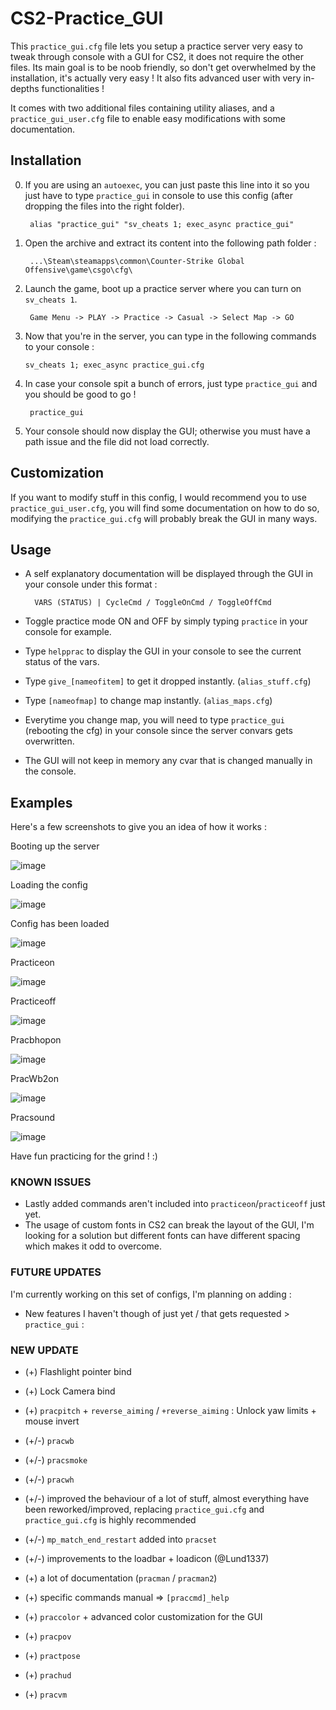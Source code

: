# CS2-Practice_GUI
This `practice_gui.cfg` file lets you setup a practice server very easy to tweak through console with a GUI for CS2, it does not require the other files.
Its main goal is to be noob friendly, so don't get overwhelmed by the installation, it's actually very easy !
It also fits advanced user with very in-depths functionalities !

It comes with two additional files containing utility aliases, and a `practice_gui_user.cfg` file to enable easy modifications with some documentation.

## Installation
0. If you are using an `autoexec`, you can just paste this line into it so you just have to type `practice_gui` in console to use this config (after dropping the files into the right folder).

        alias "practice_gui" "sv_cheats 1; exec_async practice_gui"


1. Open the archive and extract its content into the following path folder :

        ...\Steam\steamapps\common\Counter-Strike Global Offensive\game\csgo\cfg\

2. Launch the game, boot up a practice server where you can turn on `sv_cheats 1`.

        Game Menu -> PLAY -> Practice -> Casual -> Select Map -> GO

3.  Now that you're in the server, you can type in the following commands to your console :

        sv_cheats 1; exec_async practice_gui.cfg

4. In case your console spit a bunch of errors, just type `practice_gui` and you should be good to go !

        practice_gui

5. Your console should now display the GUI; otherwise you must have a path issue and the file did not load correctly.

## Customization
If you want to modify stuff in this config, I would recommend you to use `practice_gui_user.cfg`, you will find some documentation on how to do so, modifying the `practice_gui.cfg` will probably break the GUI in many ways.

## Usage
- A self explanatory documentation will be displayed through the GUI in your console under this format :
  
        VARS (STATUS) | CycleCmd / ToggleOnCmd / ToggleOffCmd

- Toggle practice mode ON and OFF by simply typing `practice` in your console for example.

- Type `helpprac` to display the GUI in your console to see the current status of the vars.

- Type `give_[nameofitem]` to get it dropped instantly. (`alias_stuff.cfg`)
- Type `[nameofmap]` to change map instantly. (`alias_maps.cfg`)

- Everytime you change map, you will need to type `practice_gui` (rebooting the cfg) in your console since the server convars gets overwritten.
- The GUI will not keep in memory any cvar that is changed manually in the console.

## Examples
Here's a few screenshots to give you an idea of how it works :

Booting up the server

![image](https://github.com/sneakybikimeh/CS2-Practice_GUI/assets/151694137/f9fa6812-6a92-499e-b64c-d136feebe905)

Loading the config

![image](https://github.com/sneakybikimeh/CS2-Practice_GUI/assets/151694137/361ab487-9ff1-427c-b648-8c9c422c9681)

Config has been loaded

![image](https://github.com/sneakybikimeh/CS2-Practice_GUI/assets/151694137/de5d67f2-cba5-4304-843b-2fd7a0b0e324)

Practiceon

![image](https://github.com/sneakybikimeh/CS2-Practice_GUI/assets/151694137/ce51ac99-a862-407d-a29c-6691248d978f)

Practiceoff

![image](https://github.com/sneakybikimeh/CS2-Practice_GUI/assets/151694137/bdaadc34-aa8d-485f-97bb-4b2b463eaa3c)

Pracbhopon

![image](https://github.com/sneakybikimeh/CS2-Practice_GUI/assets/151694137/2edc5d85-30dc-4e55-b95b-55b2446a21bc)

PracWb2on

![image](https://github.com/sneakybikimeh/CS2-Practice_GUI/assets/151694137/b5c50e8c-e42f-4b16-97f5-123f8184e9ad)

Pracsound

![image](https://github.com/sneakybikimeh/CS2-Practice_GUI/assets/151694137/db43fa95-deda-48ec-9944-93cda5aff873)


Have fun practicing for the grind ! :)



### KNOWN ISSUES
- Lastly added commands aren't included into `practiceon`/`practiceoff` just yet.
- The usage of custom fonts in CS2 can break the layout of the GUI, I'm looking for a solution but different fonts can have different spacing which makes it odd to overcome. 


### FUTURE UPDATES
I'm currently working on this set of configs, I'm planning on adding :
- New features I haven't though of just yet / that gets requested > `practice_gui` :


### NEW UPDATE
- (+) Flashlight pointer bind
- (+) Lock Camera bind
- (+) `pracpitch` + `reverse_aiming` / `+reverse_aiming` : Unlock yaw limits + mouse invert
- (+/-) `pracwb`
- (+/-) `pracsmoke`
- (+/-) `pracwh`

- (+/-) improved the behaviour of a lot of stuff, almost everything have been reworked/improved, replacing `practice_gui.cfg` and `practice_gui.cfg` is highly recommended
- (+/-) `mp_match_end_restart` added into `pracset`
- (+/-) improvements to the loadbar + loadicon (@Lund1337)
- (+) a lot of documentation (`pracman` / `pracman2`)
- (+) specific commands manual => `[praccmd]_help`
- (+) `praccolor` + advanced color customization for the GUI
- (+) `pracpov`
- (+) `practpose`
- (+) `prachud`
- (+) `pracvm`

